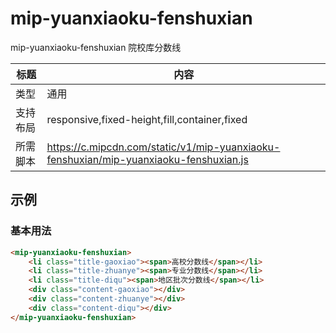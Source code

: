# mip-yuanxiaoku-fenshuxian

mip-yuanxiaoku-fenshuxian 院校库分数线

标题|内容
----|----
类型|通用
支持布局|responsive,fixed-height,fill,container,fixed
所需脚本|https://c.mipcdn.com/static/v1/mip-yuanxiaoku-fenshuxian/mip-yuanxiaoku-fenshuxian.js

## 示例

### 基本用法
```html
<mip-yuanxiaoku-fenshuxian>
    <li class="title-gaoxiao"><span>高校分数线</span></li>
    <li class="title-zhuanye"><span>专业分数线</span></li>
    <li class="title-diqu"><span>地区批次分数线</span></li>
    <div class="content-gaoxiao"></div>
    <div class="content-zhuanye"></div>
    <div class="content-diqu"></div>
</mip-yuanxiaoku-fenshuxian>
```


